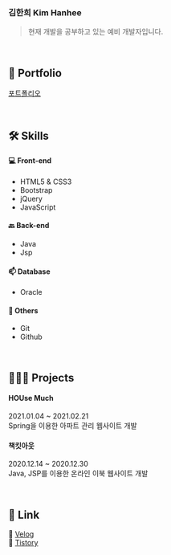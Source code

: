 ### 김한희 Kim Hanhee
> 현재 개발을 공부하고 있는 예비 개발자입니다.

<br>

🚀 Portfolio
----------
[포트폴리오](https://www.notion.so/dc2e35b5cf44417b9d1d11f4876aee57)

<br>

🛠 Skills 
----------
#### 💻 Front-end
- HTML5 & CSS3  
- Bootstrap  
- jQuery  
- JavaScript  
  
#### 🔙 Back-end  
- Java  
- Jsp  
  
#### 📫 Database  
- Oracle  
  
#### 👏 Others  
- Git  
- Github  

<br>

👩🏻‍💻 Projects
----------
#### HOUse Much  
2021.01.04 ~ 2021.02.21  
Spring을 이용한 아파트 관리 웹사이트 개발  
#### 책킷아웃  
2020.12.14 ~ 2020.12.30  
Java, JSP를 이용한 온라인 이북 웹사이트 개발

<br>

🌱 Link
----------
🔗 [Velog](https://velog.io/@hanheekim)  
📕 [Tistory](https://marchdev.tistory.com)
